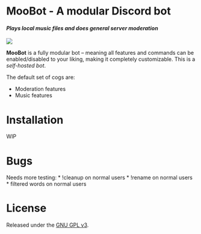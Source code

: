 # MooBot - A modular Discord bot
#### *Plays local music files and does general server moderation*
[<img src="https://img.shields.io/badge/discord-py-blue.svg">](https://github.com/Rapptz/discord.py)

**MooBot** is a fully modular bot – meaning all features and commands can be enabled/disabled to your liking, making it completely customizable. This is a *self-hosted bot*.

The default set of cogs are:
* Moderation features
* Music features

# Installation

WIP

# Bugs
Needs more testing:
	* !cleanup on normal users
	* !rename on normal users
	* filtered words on normal users
# License

Released under the [GNU GPL v3](LICENSE).
